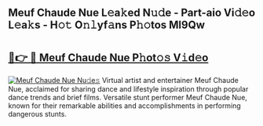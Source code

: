 ## Meuf Chaude Nue L𝚎a𝚔ed N𝚞𝚍e - Part-aio Vi𝚍𝚎o L𝚎a𝚔s - H𝚘𝚝 O𝚗𝚕yf𝚊ns P𝚑𝚘tos Ml9Qw

# <h2><a href="http://kf4koyl.oniu.top/?m=Meuf+Chaude+Nue">🔗👉 🔴 Meuf Chaude Nue P𝚑ot𝚘𝚜 V𝚒d𝚎o</a></h2>

[![Meuf Chaude Nue Nu𝚍e𝚜](https://i.imgur.com/0qMVB7G.gif)](http://kf4koyl.oniu.top/?m=Meuf+Chaude+Nue)
Virtual artist and entertainer Meuf Chaude Nue, acclaimed for sharing dance and lifestyle inspiration through popular dance trends and brief films. Versatile stunt performer Meuf Chaude Nue, known for their remarkable abilities and accomplishments in performing dangerous stunts.  
